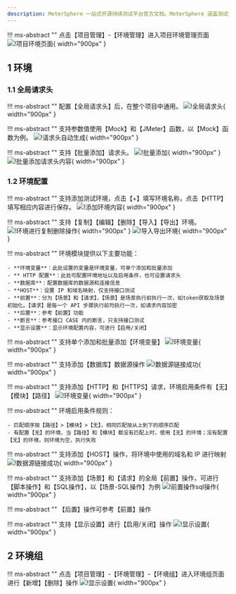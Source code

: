 ```yaml
---
description: MeterSphere 一站式开源持续测试平台官方文档。MeterSphere 涵盖测试管理、接口测试、UI 测试和性能测试等功能，全面兼容 JMeter、Selenium 等主流开源标准，有效助力开发和测试团队充分利用云弹性进行高度可 扩展的自动化测试，加速高质量的软件交付。
---
```


!!! ms-abstract ""
    点击【项目管理】-【环境管理】进入项目环境管理页面
![!项目环境页面](../../img/project_management/enviroment/项目环境页面.png){ width="900px" }

## 1 环境
### 1.1 全局请求头
!!! ms-abstract ""
    配置【全局请求头】后，在整个项目中通用。
![!全局请求头](../../img/project_management/enviroment/全局请求头.png){ width="900px" }

!!! ms-abstract ""
    支持参数值使用【Mock】和【JMeter】函数，以【Mock】函数为例。
![!请求头自动生成](../../img/project_management/enviroment/请求头自动生成.png){ width="900px" }

!!! ms-abstract ""
    支持【批量添加】请求头。
![!批量添加](../../img/project_management/enviroment/批量添加.png){ width="900px" }
![!批量添加请求头内容](../../img/project_management/enviroment/批量添加请求头内容.png){ width="900px" }

### 1.2 环境配置
!!! ms-abstract ""
    支持添加测试环境，点击【+】填写环境名称，点击【HTTP】填写相应内容进行保存。
![!添加环境内容](../../img/project_management/enviroment/添加环境内容.png){ width="900px" }

!!! ms-abstract ""
    支持【复制】【编辑】【删除】【导入】【导出】环境。
![!环境进行复制删除操作](../../img/project_management/enviroment/环境进行复制删除操作.png){ width="900px" }
![!导入导出环境](../../img/project_management/enviroment/导入导出环境.png){ width="900px" }

!!! ms-abstract ""
    环境模块提供以下主要功能：<br>

    - **环境变量**：此处设置的变量是环境变量，可单个添加和批量添加
    - ** HTTP 配置**：此处可配置环境地址以及启用条件，也可设置请求头
    - **数据库**：配置数据库的数据源和连接信息
    - **HOST**：设置 IP 和域名映射，仅支持接口测试
    - **前置**：分为【场景】和【请求】，【场景】是场景执行前执行一次，如token获取及场景初始化。【请求】是每一个 API 步骤执行前均执行一次，如请求内容加密
    - **后置**：参考【前置】功能
    - **断言**：参考接口 CASE 内的断言，只支持接口测试
    - **显示设置**：显示环境配置内容，可进行【启用/关闭】

!!! ms-abstract ""
    支持单个添加和批量添加【环境变量】
![!环境变量](../../img/project_management/enviroment/环境变量.png){ width="900px" }

!!! ms-abstract ""
    支持添加【数据库】数据源操作
![!数据源链接成功](../../img/project_management/enviroment/数据源链接成功.png){ width="900px" }

!!! ms-abstract ""
    支持添加【HTTP】和【HTTPS】请求，环境启用条件有【无】【模块】【路径】
![!环境变量](../../img/project_management/enviroment/环境变量.png){ width="900px" }

!!! ms-abstract ""
环境启用条件规则：<br>

    - 匹配顺序按【路径】>【模块】>【无】，相同匹配按从上到下的顺序匹配
    - 有配置【无】的环境，当【路径】和【模块】都没有匹配上时，使用【无】的环境；没有配置【无】的环境，则环境为空，执行失败

!!! ms-abstract ""
    支持添加【HOST】操作，将环境中使用的域名和 IP 进行映射
![!数据源链接成功](../../img/project_management/enviroment/数据源链接成功.png){ width="900px" }

!!! ms-abstract ""
    支持添加【场景】和【请求】的全局【前置】操作，可进行【脚本操作】和【SQL操作】，以【场景-SQL操作】为例
![!前置操作sql操作](../../img/project_management/enviroment/前置操作sql操作.png){ width="900px" }

!!! ms-abstract ""
    【后置】操作可参考【前置】操作

!!! ms-abstract ""
    支持【显示设置】进行【启用/关闭】操作
![!显示设置](../../img/project_management/enviroment/显示设置.png){ width="900px" }

## 2 环境组
!!! ms-abstract ""
    点击【项目管理】-【环境管理】-【环境组】进入环境组页面进行【新增】【删除】操作
![!显示设置](../../img/project_management/enviroment/环境组功能.png){ width="900px" }

